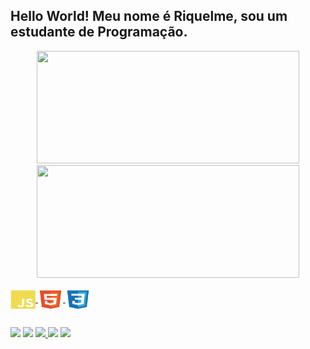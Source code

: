 ## Hello World! Meu nome é Riquelme, sou um estudante de Programação.

<div align="center">
  <a href="https://github.com/Rick-Farias">
  <img height="180em" width="420em"src="https://github-readme-stats.vercel.app/api?username=Rick-Farias&show_icons=true&theme=dark&include_all_commits=true&count_private=true"/>
  
  <img height="180em" width="420em" src="https://github-readme-stats.vercel.app/api/top-langs/?username=Rick-Farias&layout=compact&langs_count=7&theme=dark"/>
</div>

<div style="display: inline_block"><br>
  <img align="center" alt="Rick-Js" height="30" width="40" src="https://raw.githubusercontent.com/devicons/devicon/master/icons/javascript/javascript-plain.svg">
  <img align="center" alt="Rick-HTML" height="30" width="40" src="https://raw.githubusercontent.com/devicons/devicon/master/icons/html5/html5-original.svg">
  <img align="center" alt="Rick-CSS" height="30" width="40" src="https://raw.githubusercontent.com/devicons/devicon/master/icons/css3/css3-original.svg">
</div>

  ##

<div>
    <a href="https://instagram.com/riquelme_6996" target="_blank"><img src="https://img.shields.io/badge/-Instagram-%23E4405F?style=for-the-badge&logo=instagram&logoColor=white" target="_blank"></a>
    <a href="" target="_blank"><img src="https://img.shields.io/badge/Discord-7289DA?style=for-the-badge&logo=discord&logoColor=white" target="_blank"></a> 
    <a href = "mailto:riquelmemilhomem90@gmail.com"><img src="https://img.shields.io/badge/-Gmail-%23333?style=for-the-badge&logo=gmail&logoColor=white" target="_blank">
    <a href = "https://drive.google.com/file/d/1FeTWzdFsVykz25Qrw8HPA4y7z3RCv-JZ/view?usp=drivesdk"><img src="https://img.shields.io/static/v1?style=for-the-badge&message=Curriculo&color=4285F4&logo=Google+Drive&logoColor=FFFFFF&label=" target="_blank"></a>
    <a href="https://www.linkedin.com/in/riquelme-farias" target="_blank"><img src="https://img.shields.io/badge/-LinkedIn-%230077B5?style=for-the-badge&logo=linkedin&logoColor=white" target="_blank"></a> 
</div>
